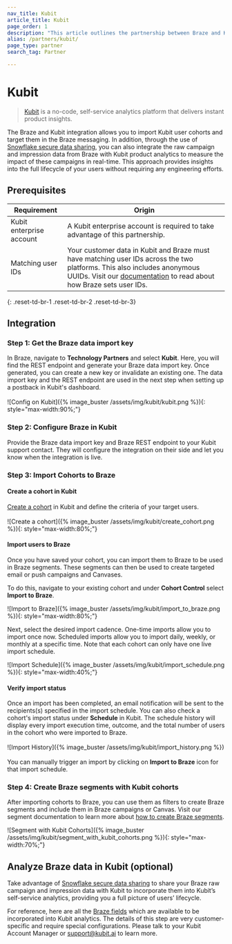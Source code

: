 ```yaml
---
nav_title: Kubit
article_title: Kubit
page_order: 1
description: "This article outlines the partnership between Braze and Kubit, a no-code, self-service analytics platform that delivers instant product insights."
alias: /partners/kubit/
page_type: partner
search_tag: Partner

---
```


# Kubit

> [Kubit](https://kubit.ai/) is a no-code, self-service analytics platform that delivers instant product insights. 

The Braze and Kubit integration allows you to import Kubit user cohorts and target them in the Braze messaging. In addition, through the use of [Snowflake secure data sharing]({{site.baseurl}}/partners/data_and_infrastructure_agility/data_warehouses/snowflake/), you can also integrate the raw campaign and impression data from Braze with Kubit product analytics to measure the impact of these campaigns in real-time. This approach provides insights into the full lifecycle of your users without requiring any engineering efforts.

## Prerequisites

| Requirement | Origin |
|---|---|
|Kubit enterprise account | A Kubit enterprise account is required to take advantage of this partnership. |
| Matching user IDs | Your customer data in Kubit and Braze must have matching user IDs across the two platforms. This also includes anonymous UUIDs. Visit our [documentation]({{site.baseurl}}/developer_guide/platform_integration_guides/android/analytics/setting_user_ids/) to read about how Braze sets user IDs. |
{: .reset-td-br-1 .reset-td-br-2 .reset-td-br-3} 

## Integration

### Step 1: Get the Braze data import key

In Braze, navigate to **Technology Partners** and select **Kubit**. Here, you will find the REST endpoint and generate your Braze data import key. Once generated, you can create a new key or invalidate an existing one. The data import key and the REST endpoint are used in the next step when setting up a postback in Kubit's dashboard.<br><br>![Config on Kubit]({% image_buster /assets/img/kubit/kubit.png %}){: style="max-width:90%;"}

### Step 2: Configure Braze in Kubit

Provide the Braze data import key and Braze REST endpoint to your Kubit support contact. They will configure the integration on their side and let you know when the integration is live.  

### Step 3: Import Cohorts to Braze

#### Create a cohort in Kubit
[Create a cohort](https://www.kubit.ai/doc/fundamentals#cohort) in Kubit and define the criteria of your target users.<br><br>![Create a cohort]({% image_buster /assets/img/kubit/create_cohort.png %}){: style="max-width:80%;"}

#### Import users to Braze
Once you have saved your cohort, you can import them to Braze to be used in Braze segments. These segments can then be used to create targeted email or push campaigns and Canvases.

To do this, navigate to your existing cohort and under **Cohort Control** select **Import to Braze**.

![Import to Braze]({% image_buster /assets/img/kubit/import_to_braze.png %}){: style="max-width:80%;"}

Next, select the desired import cadence. One-time imports allow you to import once now. Scheduled imports allow you to import daily, weekly, or monthly at a specific time. Note that each cohort can only have one live import schedule. 

![Import Schedule]({% image_buster /assets/img/kubit/import_schedule.png %}){: style="max-width:40%;"}

#### Verify import status
Once an import has been completed, an email notification will be sent to the recipients(s) specified in the import schedule. You can also check a cohort's import status under **Schedule** in Kubit. The schedule history will display every import execution time, outcome, and the total number of users in the cohort who were imported to Braze.<br><br>![Import History]({% image_buster /assets/img/kubit/import_history.png %})<br><br>You can manually trigger an import by clicking on **Import to Braze** icon for that import schedule.

### Step 4: Create Braze segments with Kubit cohorts
After importing cohorts to Braze, you can use them as filters to create Braze segments and include them in Braze campaigns or Canvas. Visit our segment documentation to learn more about [how to create Braze segments]({{site.baseurl}}/user_guide/engagement_tools/segments/creating_a_segment/#step-4-add-filters-to-your-segment).

![Segment with Kubit Cohorts]({% image_buster /assets/img/kubit/segment_with_kubit_cohorts.png %}){: style="max-width:70%;"}

## Analyze Braze data in Kubit (optional)
Take advantage of [Snowflake secure data sharing]({{site.baseurl}}/partners/data_and_infrastructure_agility/data_warehouses/snowflake/) to share your Braze raw campaign and impression data with Kubit to incorporate them into Kubit’s self-service analytics, providing you a full picture of users’ lifecycle.

For reference, here are all the [Braze fields]({{site.baseurl}}/assets/download_file/data-sharing-raw-table-schemas.txt?ed79384e6ac6a97fe3b3d9f76852b7c2) which are available to be incorporated into Kubit analytics. The details of this step are very customer-specific and require special configurations. Please talk to your Kubit Account Manager or [support@kubit.ai](support@kubit.ai) to learn more.